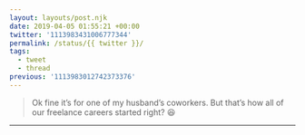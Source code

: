 ```yaml
---
layout: layouts/post.njk
date: 2019-04-05 01:55:21 +00:00
twitter: '1113983431006777344'
permalink: /status/{{ twitter }}/
tags: 
  - tweet
  - thread
previous: '1113983012742373376'
---
```


> Ok fine it’s for one of my husband’s coworkers. But that’s how all of our freelance careers started right? 😆

---
